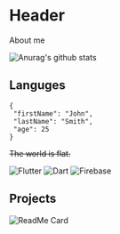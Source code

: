 # Header

About me


![Anurag's github stats](https://github-readme-stats.vercel.app/api?username=PrimalCat-Real&show_icons=true&theme=prussian) 


## Languges


 ```
{
  "firstName": "John",
  "lastName": "Smith",
  "age": 25
}
``` 
~~The world is flat.~~

![Flutter](https://img.shields.io/badge/-Flutter-090909?style=for-the-badge&logo=flutter&logoColor=47C5FB)
![Dart](https://img.shields.io/badge/-Dart-090909?style=for-the-badge&logo=dart&logoColor=097CDB)
![Firebase](https://img.shields.io/badge/-Firebase-090909?style=for-the-badge&logo=firebase&logoColor=F8C52C)


## Projects

![ReadMe Card](https://github-readme-stats.vercel.app/api/pin/?username=PrimalCat-Real&repo=github-readme-stats&theme=prussian)


